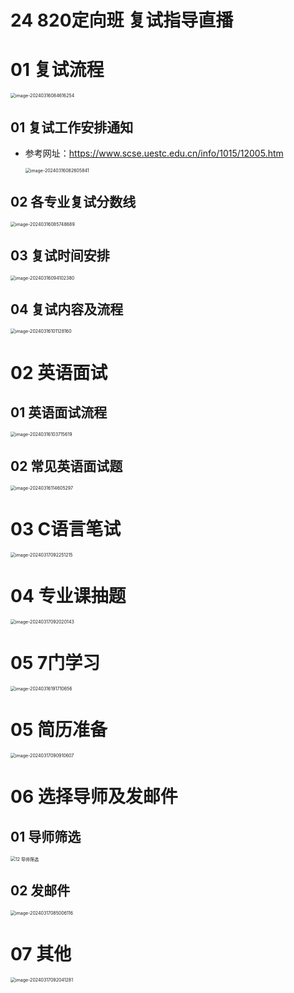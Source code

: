 # 24 820定向班 复试指导直播



# 01 复试流程

<img src="https://cvp.oss-cn-shanghai.aliyuncs.com/picgo/202403160846341.png" alt="image-20240316084616254" style="zoom:50%;" />

## 01 复试工作安排通知

* 参考网址：https://www.scse.uestc.edu.cn/info/1015/12005.htm

  <img src="https://cvp.oss-cn-shanghai.aliyuncs.com/picgo/202403160826023.png" alt="image-20240316082605841" style="zoom:50%;" />



## 02 各专业复试分数线

<img src="https://cvp.oss-cn-shanghai.aliyuncs.com/picgo/202403160857761.png" alt="image-20240316085748689" style="zoom:50%;" />



## 03 复试时间安排

<img src="https://cvp.oss-cn-shanghai.aliyuncs.com/picgo/202403160941641.png" alt="image-20240316094102380" style="zoom:50%;" />



## 04 复试内容及流程

<img src="https://cvp.oss-cn-shanghai.aliyuncs.com/picgo/202403161011334.png" alt="image-20240316101128160" style="zoom:50%;" />



# 02 英语面试



## 01 英语面试流程

<img src="https://cvp.oss-cn-shanghai.aliyuncs.com/picgo/202403161037734.png" alt="image-20240316103715619" style="zoom:50%;" />



## 02 常见英语面试题

<img src="https://cvp.oss-cn-shanghai.aliyuncs.com/picgo/202403161146486.png" alt="image-20240316114605297" style="zoom:50%;" />

# 03 C语言笔试

<img src="https://cvp.oss-cn-shanghai.aliyuncs.com/picgo/202403170922352.png" alt="image-20240317092251215" style="zoom:50%;" />



# 04 专业课抽题

<img src="https://cvp.oss-cn-shanghai.aliyuncs.com/picgo/202403170920278.png" alt="image-20240317092020143" style="zoom:50%;" />



# 05 7门学习

<img src="https://cvp.oss-cn-shanghai.aliyuncs.com/picgo/202403161917778.png" alt="image-20240316191710656" style="zoom:50%;" />

# 05 简历准备

<img src="https://cvp.oss-cn-shanghai.aliyuncs.com/picgo/202403170909797.png" alt="image-20240317090910607" style="zoom:50%;" />



# 06 选择导师及发邮件



## 01 导师筛选

<img src="https://cvp.oss-cn-shanghai.aliyuncs.com/picgo/202403170843522.png" alt="12 导师筛选" style="zoom:50%;" />



## 02 发邮件

<img src="https://cvp.oss-cn-shanghai.aliyuncs.com/picgo/202403170850298.png" alt="image-20240317085006116" style="zoom:50%;" />



# 07 其他

<img src="https://cvp.oss-cn-shanghai.aliyuncs.com/picgo/202403170920336.png" alt="image-20240317092041281" style="zoom:50%;" />
